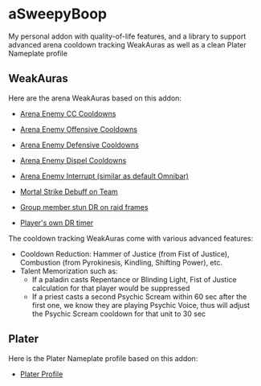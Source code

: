 # aSweepyBoop
My personal addon with quality-of-life features, and a library to support advanced arena cooldown tracking WeakAuras as well as a clean Plater Nameplate profile

## WeakAuras
Here are the arena WeakAuras based on this addon:

- [Arena Enemy CC Cooldowns](https://wago.io/G3Ai96asn)
- [Arena Enemy Offensive Cooldowns](https://wago.io/EtVxNHjcg)
- [Arena Enemy Defensive Cooldowns](https://wago.io/ZqFOXpRY-)
- [Arena Enemy Dispel Cooldowns](https://wago.io/a_AIv4HJp)
- [Arena Enemy Interrupt (similar as default Omnibar)](https://wago.io/UgjuEm1mk)

- [Mortal Strike Debuff on Team](https://wago.io/pCKbpzW-Q)
- [Group member stun DR on raid frames](https://wago.io/FUT9JPGxV)
- [Player's own DR timer](https://wago.io/cD-yK8HTF)

The cooldown tracking WeakAuras come with various advanced features:
- Cooldown Reduction: Hammer of Justice (from Fist of Justice), Combustion (from Pyrokinesis, Kindling, Shifting Power), etc.
- Talent Memorization such as:
  - If a paladin casts Repentance or Blinding Light, Fist of Justice calculation for that player would be suppressed
  - If a priest casts a second Psychic Scream within 60 sec after the first one, we know they are playing Psychic Voice, thus will adjust the Psychic Scream cooldown for that unit to 30 sec

## Plater
Here is the Plater Nameplate profile based on this addon:
- [Plater Profile](https://wago.io/KnkjLULX7)